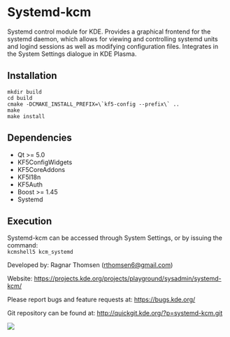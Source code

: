 Systemd-kcm
===========

Systemd control module for KDE. Provides a graphical frontend for the systemd 
daemon, which allows for viewing and controlling systemd units and logind sessions 
as well as modifying configuration files.
Integrates in the System Settings dialogue in KDE Plasma.


Installation
------------
    mkdir build  
    cd build  
    cmake -DCMAKE_INSTALL_PREFIX=\`kf5-config --prefix\` ..  
    make  
    make install  


Dependencies
------------
*   Qt >= 5.0
*   KF5ConfigWidgets
*   KF5CoreAddons
*   KF5I18n
*   KF5Auth
*   Boost >= 1.45
*   Systemd


Execution
---------
Systemd-kcm can be accessed through System Settings, or by issuing the command:    
`kcmshell5 kcm_systemd`


Developed by: Ragnar Thomsen (rthomsen6@gmail.com)  

Website:
https://projects.kde.org/projects/playground/sysadmin/systemd-kcm/

Please report bugs and feature requests at:
https://bugs.kde.org/

Git repository can be found at:
http://quickgit.kde.org/?p=systemd-kcm.git

![](https://github.com/rthomsen/kcmsystemd/blob/master/screenshot1.png)
